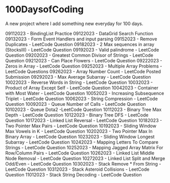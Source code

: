 # 100DaysofCoding
A new project where I add something new everyday for 100 days.

09112023 - BindingList Practice
09122023 - DataGrid Search Function
09132023 - Form Event Handlers and input parsing
09152023 - Remove Duplicates - LeetCode Question
09182023 - 2 Max sequences in array (StocksIII) - LeetCode Question
09192023 - Valid palindrome - LeetCode Question
09202023 - Greatest Common Divisor of Strings - LeetCode Question
09212023 - Can Place Flowers - LeetCode Question
09222023 - Zeros in Array - LeetCode Question
09252023 - Multiple Array Problems - LeetCode Questions
09262023 - Array Number Count - LeetCode Posted Submission
09292023 - Max Average Subarray - LeetCode Question
10022023 - Reverse Words in String - LeetCode Question
10032023 - Product of Array Except Self - LeetCode Question
10042023 - Container with Most Water - LeetCode Question
10052023 - Increasing Subsequence Triplet - LeetCode Question
10062023 - String Compression - LeetCode Question
10092023 - Queue Number of Calls - LeetCode Question
10102023 - Queue Dota2 -LeetCode Question
10112023 - Binary Tree Max Depth - LeetCode Question
10122023 - Binary Tree DFS - LeetCode Question
10172023 - Linked List Reversal - LeetCode Question
10182023 - Two Pointer Max Pairs - LeetCode Question
10192023 - Sliding Window Max Vowels in K - LeetCode Question
10202023 - Two Pointer Max In Binary Array - LeetCode Question
10232023 - Sliding Window Longest Subarray - LeetCode Question
10242023 - Mapping Letters To Compare Strings - LeetCode Question
10252023 - Mapping Jagged Array Matrix For Row/Column Pairs - LeetCode Question
10262023 - Linked List Middle Node Removal - LeetCode Question
10272023 - Linked List Split and Merge Odd/Even - LeetCode Question
10302023 - Stack Remove * From String - LeetCode Question
10312023 - Stack Asteroid Collisions - LeetCode Question
11012023 - Stack String Decoding - LeetCode Question
